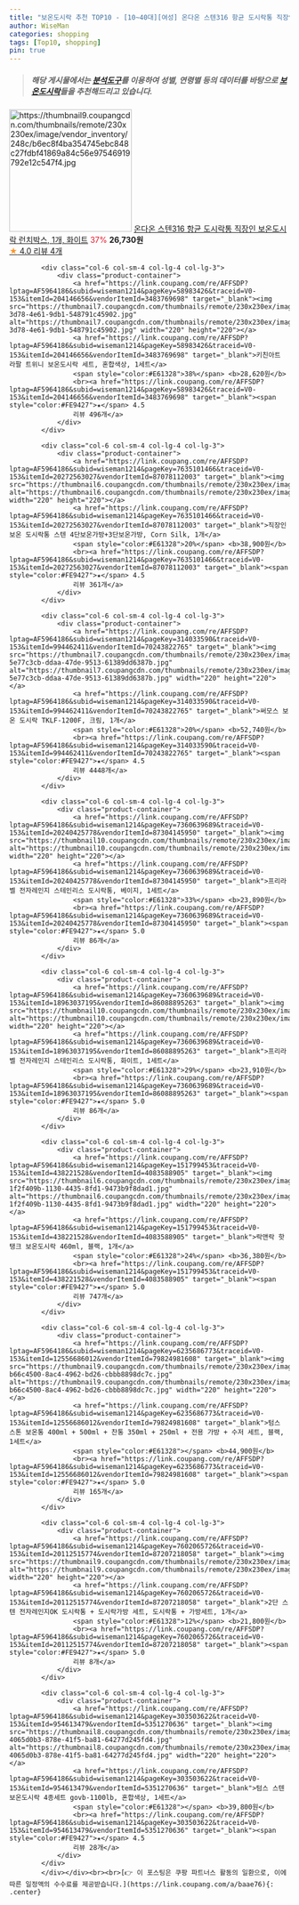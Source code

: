 ```yaml
---
title: "보온도시락 추천 TOP10 - [10~40대][여성] 온다온 스텐316 항균 도시락통 직장인 보온도시락 런치박스, 1개, 화이트"
author: WiseMan
categories: shopping
tags: [Top10, shopping]
pin: true
---
```


> ##### 해당 게시물에서는 [**분석도구**](https://itemscout.io/)를 이용하여 **성별**, **연령별** 등의 데이터를 바탕으로 [**보온도시락**](https://link.coupang.com/a/baae76)들을 추천해드리고 있습니다.
<div class="container"><div class="row">
            <div class="col-6 col-sm-4 col-lg-4 col-lg-3">
                <div class="product-container">
                    <a href="https://link.coupang.com/re/AFFSDP?lptag=AF5964186&subid=wiseman1214&pageKey=7731037418&traceid=V0-153&itemId=20774435615&vendorItemId=87844311378" target="_blank"><img src="https://thumbnail9.coupangcdn.com/thumbnails/remote/230x230ex/image/vendor_inventory/248c/b6ec8f4ba354745ebc848c27fdbf41869a84c56e97546919792e12c547f4.jpg" alt="https://thumbnail9.coupangcdn.com/thumbnails/remote/230x230ex/image/vendor_inventory/248c/b6ec8f4ba354745ebc848c27fdbf41869a84c56e97546919792e12c547f4.jpg" width="220" height="220"></a>
                    <a href="https://link.coupang.com/re/AFFSDP?lptag=AF5964186&subid=wiseman1214&pageKey=7731037418&traceid=V0-153&itemId=20774435615&vendorItemId=87844311378" target="_blank">온다온 스텐316 항균 도시락통 직장인 보온도시락 런치박스, 1개, 화이트</a>
                    <span style="color:#E61328">37%</span> <b>26,730원</b>
                    <br><a href="https://link.coupang.com/re/AFFSDP?lptag=AF5964186&subid=wiseman1214&pageKey=7731037418&traceid=V0-153&itemId=20774435615&vendorItemId=87844311378" target="_blank"><span style="color:#FE9427">★</span> 4.0
                    리뷰 4개</a>
                </div>
            </div>
            
            <div class="col-6 col-sm-4 col-lg-4 col-lg-3">
                <div class="product-container">
                    <a href="https://link.coupang.com/re/AFFSDP?lptag=AF5964186&subid=wiseman1214&pageKey=58983426&traceid=V0-153&itemId=204146656&vendorItemId=3483769698" target="_blank"><img src="https://thumbnail7.coupangcdn.com/thumbnails/remote/230x230ex/image/retail/images/2018/01/09/10/4/8f09b64d-3d78-4e61-9db1-548791c45902.jpg" alt="https://thumbnail7.coupangcdn.com/thumbnails/remote/230x230ex/image/retail/images/2018/01/09/10/4/8f09b64d-3d78-4e61-9db1-548791c45902.jpg" width="220" height="220"></a>
                    <a href="https://link.coupang.com/re/AFFSDP?lptag=AF5964186&subid=wiseman1214&pageKey=58983426&traceid=V0-153&itemId=204146656&vendorItemId=3483769698" target="_blank">키친아트 라팔 트위니 보온도시락 세트, 혼합색상, 1세트</a>
                    <span style="color:#E61328">38%</span> <b>28,620원</b>
                    <br><a href="https://link.coupang.com/re/AFFSDP?lptag=AF5964186&subid=wiseman1214&pageKey=58983426&traceid=V0-153&itemId=204146656&vendorItemId=3483769698" target="_blank"><span style="color:#FE9427">★</span> 4.5
                    리뷰 496개</a>
                </div>
            </div>
            
            <div class="col-6 col-sm-4 col-lg-4 col-lg-3">
                <div class="product-container">
                    <a href="https://link.coupang.com/re/AFFSDP?lptag=AF5964186&subid=wiseman1214&pageKey=7635101466&traceid=V0-153&itemId=20272563027&vendorItemId=87078112003" target="_blank"><img src="https://thumbnail6.coupangcdn.com/thumbnails/remote/230x230ex/image/vendor_inventory/c541/3015546dd2ff18f3e94c7e142b5271edc5d50f15d85cc17f63965a506455.jpg" alt="https://thumbnail6.coupangcdn.com/thumbnails/remote/230x230ex/image/vendor_inventory/c541/3015546dd2ff18f3e94c7e142b5271edc5d50f15d85cc17f63965a506455.jpg" width="220" height="220"></a>
                    <a href="https://link.coupang.com/re/AFFSDP?lptag=AF5964186&subid=wiseman1214&pageKey=7635101466&traceid=V0-153&itemId=20272563027&vendorItemId=87078112003" target="_blank">직장인 보온 도시락통 스텐 4단보온가방+3단보온가방, Corn Silk, 1개</a>
                    <span style="color:#E61328">20%</span> <b>38,900원</b>
                    <br><a href="https://link.coupang.com/re/AFFSDP?lptag=AF5964186&subid=wiseman1214&pageKey=7635101466&traceid=V0-153&itemId=20272563027&vendorItemId=87078112003" target="_blank"><span style="color:#FE9427">★</span> 4.5
                    리뷰 361개</a>
                </div>
            </div>
            
            <div class="col-6 col-sm-4 col-lg-4 col-lg-3">
                <div class="product-container">
                    <a href="https://link.coupang.com/re/AFFSDP?lptag=AF5964186&subid=wiseman1214&pageKey=314033590&traceid=V0-153&itemId=994462411&vendorItemId=70243822765" target="_blank"><img src="https://thumbnail7.coupangcdn.com/thumbnails/remote/230x230ex/image/retail/images/4284393754544689-5e77c3cb-ddaa-47de-9513-61389dd6387b.jpg" alt="https://thumbnail7.coupangcdn.com/thumbnails/remote/230x230ex/image/retail/images/4284393754544689-5e77c3cb-ddaa-47de-9513-61389dd6387b.jpg" width="220" height="220"></a>
                    <a href="https://link.coupang.com/re/AFFSDP?lptag=AF5964186&subid=wiseman1214&pageKey=314033590&traceid=V0-153&itemId=994462411&vendorItemId=70243822765" target="_blank">써모스 보온 도시락 TKLF-1200F, 크림, 1개</a>
                    <span style="color:#E61328">20%</span> <b>52,740원</b>
                    <br><a href="https://link.coupang.com/re/AFFSDP?lptag=AF5964186&subid=wiseman1214&pageKey=314033590&traceid=V0-153&itemId=994462411&vendorItemId=70243822765" target="_blank"><span style="color:#FE9427">★</span> 4.5
                    리뷰 4448개</a>
                </div>
            </div>
            
            <div class="col-6 col-sm-4 col-lg-4 col-lg-3">
                <div class="product-container">
                    <a href="https://link.coupang.com/re/AFFSDP?lptag=AF5964186&subid=wiseman1214&pageKey=7360639689&traceid=V0-153&itemId=20240425778&vendorItemId=87304145950" target="_blank"><img src="https://thumbnail10.coupangcdn.com/thumbnails/remote/230x230ex/image/vendor_inventory/b319/497e75a73a78f3291c4b141e3d6c94e7ef11b83f0c766e2cf09db8fbc7d6.jpg" alt="https://thumbnail10.coupangcdn.com/thumbnails/remote/230x230ex/image/vendor_inventory/b319/497e75a73a78f3291c4b141e3d6c94e7ef11b83f0c766e2cf09db8fbc7d6.jpg" width="220" height="220"></a>
                    <a href="https://link.coupang.com/re/AFFSDP?lptag=AF5964186&subid=wiseman1214&pageKey=7360639689&traceid=V0-153&itemId=20240425778&vendorItemId=87304145950" target="_blank">프리라벨 전자레인지 스테인리스 도시락통, 베이지, 1세트</a>
                    <span style="color:#E61328">33%</span> <b>23,890원</b>
                    <br><a href="https://link.coupang.com/re/AFFSDP?lptag=AF5964186&subid=wiseman1214&pageKey=7360639689&traceid=V0-153&itemId=20240425778&vendorItemId=87304145950" target="_blank"><span style="color:#FE9427">★</span> 5.0
                    리뷰 86개</a>
                </div>
            </div>
            
            <div class="col-6 col-sm-4 col-lg-4 col-lg-3">
                <div class="product-container">
                    <a href="https://link.coupang.com/re/AFFSDP?lptag=AF5964186&subid=wiseman1214&pageKey=7360639689&traceid=V0-153&itemId=18963037195&vendorItemId=86088895263" target="_blank"><img src="https://thumbnail10.coupangcdn.com/thumbnails/remote/230x230ex/image/vendor_inventory/2d33/0d9366043d88da4f03ba5d8b5dda5cfacca757fea4c48bb070b65e646c97.jpg" alt="https://thumbnail10.coupangcdn.com/thumbnails/remote/230x230ex/image/vendor_inventory/2d33/0d9366043d88da4f03ba5d8b5dda5cfacca757fea4c48bb070b65e646c97.jpg" width="220" height="220"></a>
                    <a href="https://link.coupang.com/re/AFFSDP?lptag=AF5964186&subid=wiseman1214&pageKey=7360639689&traceid=V0-153&itemId=18963037195&vendorItemId=86088895263" target="_blank">프리라벨 전자레인지 스테인리스 도시락통, 화이트, 1세트</a>
                    <span style="color:#E61328">29%</span> <b>23,910원</b>
                    <br><a href="https://link.coupang.com/re/AFFSDP?lptag=AF5964186&subid=wiseman1214&pageKey=7360639689&traceid=V0-153&itemId=18963037195&vendorItemId=86088895263" target="_blank"><span style="color:#FE9427">★</span> 5.0
                    리뷰 86개</a>
                </div>
            </div>
            
            <div class="col-6 col-sm-4 col-lg-4 col-lg-3">
                <div class="product-container">
                    <a href="https://link.coupang.com/re/AFFSDP?lptag=AF5964186&subid=wiseman1214&pageKey=151799453&traceid=V0-153&itemId=438221528&vendorItemId=4083588905" target="_blank"><img src="https://thumbnail6.coupangcdn.com/thumbnails/remote/230x230ex/image/retail/images/1742561084044955-1f2f409b-1130-4435-8fd1-9473b9f8dad1.jpg" alt="https://thumbnail6.coupangcdn.com/thumbnails/remote/230x230ex/image/retail/images/1742561084044955-1f2f409b-1130-4435-8fd1-9473b9f8dad1.jpg" width="220" height="220"></a>
                    <a href="https://link.coupang.com/re/AFFSDP?lptag=AF5964186&subid=wiseman1214&pageKey=151799453&traceid=V0-153&itemId=438221528&vendorItemId=4083588905" target="_blank">락앤락 핫탱크 보온도시락 460ml, 블랙, 1개</a>
                    <span style="color:#E61328">24%</span> <b>36,380원</b>
                    <br><a href="https://link.coupang.com/re/AFFSDP?lptag=AF5964186&subid=wiseman1214&pageKey=151799453&traceid=V0-153&itemId=438221528&vendorItemId=4083588905" target="_blank"><span style="color:#FE9427">★</span> 5.0
                    리뷰 747개</a>
                </div>
            </div>
            
            <div class="col-6 col-sm-4 col-lg-4 col-lg-3">
                <div class="product-container">
                    <a href="https://link.coupang.com/re/AFFSDP?lptag=AF5964186&subid=wiseman1214&pageKey=6235686773&traceid=V0-153&itemId=12556686012&vendorItemId=79824981608" target="_blank"><img src="https://thumbnail9.coupangcdn.com/thumbnails/remote/230x230ex/image/retail/images/322523340778223-b66c4500-8ac4-4962-bd26-cbbb8898dc7c.jpg" alt="https://thumbnail9.coupangcdn.com/thumbnails/remote/230x230ex/image/retail/images/322523340778223-b66c4500-8ac4-4962-bd26-cbbb8898dc7c.jpg" width="220" height="220"></a>
                    <a href="https://link.coupang.com/re/AFFSDP?lptag=AF5964186&subid=wiseman1214&pageKey=6235686773&traceid=V0-153&itemId=12556686012&vendorItemId=79824981608" target="_blank">텀스 스톤 보온통 400ml + 500ml + 찬통 350ml + 250ml + 전용 가방 + 수저 세트, 블랙, 1세트</a>
                    <span style="color:#E61328"></span> <b>44,900원</b>
                    <br><a href="https://link.coupang.com/re/AFFSDP?lptag=AF5964186&subid=wiseman1214&pageKey=6235686773&traceid=V0-153&itemId=12556686012&vendorItemId=79824981608" target="_blank"><span style="color:#FE9427">★</span> 5.0
                    리뷰 165개</a>
                </div>
            </div>
            
            <div class="col-6 col-sm-4 col-lg-4 col-lg-3">
                <div class="product-container">
                    <a href="https://link.coupang.com/re/AFFSDP?lptag=AF5964186&subid=wiseman1214&pageKey=7602065726&traceid=V0-153&itemId=20112515774&vendorItemId=87207218058" target="_blank"><img src="https://thumbnail9.coupangcdn.com/thumbnails/remote/230x230ex/image/vendor_inventory/84de/978f4d5a43134a2057e0ca797985cf8be8acad0d4cecf92c576c71b458a4.jpg" alt="https://thumbnail9.coupangcdn.com/thumbnails/remote/230x230ex/image/vendor_inventory/84de/978f4d5a43134a2057e0ca797985cf8be8acad0d4cecf92c576c71b458a4.jpg" width="220" height="220"></a>
                    <a href="https://link.coupang.com/re/AFFSDP?lptag=AF5964186&subid=wiseman1214&pageKey=7602065726&traceid=V0-153&itemId=20112515774&vendorItemId=87207218058" target="_blank">2단 스텐 전자레인지OK 도시락통 + 도시락가방 세트, 도시락통 + 가방세트, 1개</a>
                    <span style="color:#E61328">12%</span> <b>21,800원</b>
                    <br><a href="https://link.coupang.com/re/AFFSDP?lptag=AF5964186&subid=wiseman1214&pageKey=7602065726&traceid=V0-153&itemId=20112515774&vendorItemId=87207218058" target="_blank"><span style="color:#FE9427">★</span> 5.0
                    리뷰 8개</a>
                </div>
            </div>
            
            <div class="col-6 col-sm-4 col-lg-4 col-lg-3">
                <div class="product-container">
                    <a href="https://link.coupang.com/re/AFFSDP?lptag=AF5964186&subid=wiseman1214&pageKey=303503622&traceid=V0-153&itemId=954613479&vendorItemId=5351270636" target="_blank"><img src="https://thumbnail8.coupangcdn.com/thumbnails/remote/230x230ex/image/retail/images/360814085588876-4065d0b3-878e-41f5-ba81-64277d245fd4.jpg" alt="https://thumbnail8.coupangcdn.com/thumbnails/remote/230x230ex/image/retail/images/360814085588876-4065d0b3-878e-41f5-ba81-64277d245fd4.jpg" width="220" height="220"></a>
                    <a href="https://link.coupang.com/re/AFFSDP?lptag=AF5964186&subid=wiseman1214&pageKey=303503622&traceid=V0-153&itemId=954613479&vendorItemId=5351270636" target="_blank">텀스 스텐 보온도시락 4종세트 govb-1100lb, 혼합색상, 1세트</a>
                    <span style="color:#E61328"></span> <b>39,800원</b>
                    <br><a href="https://link.coupang.com/re/AFFSDP?lptag=AF5964186&subid=wiseman1214&pageKey=303503622&traceid=V0-153&itemId=954613479&vendorItemId=5351270636" target="_blank"><span style="color:#FE9427">★</span> 4.5
                    리뷰 28개</a>
                </div>
            </div>
            </div></div><br><br>[👉 이 포스팅은 쿠팡 파트너스 활동의 일환으로, 이에 따른 일정액의 수수료를 제공받습니다.](https://link.coupang.com/a/baae76){: .center}
